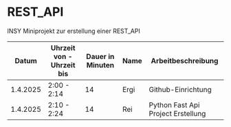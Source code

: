 # REST_API
INSY Miniprojekt zur erstellung einer REST_API

| Datum      | Uhrzeit von - Uhrzeit bis |  Dauer in Minuten | Name  | Arbeitbeschreibung  |
|--------------|----------|-----------|---------|---------|
| 1.4.2025 | 2:00 - 2:14 | 14 | Ergi | Github-Einrichtung |
| 1.4.2025 | 2:10 - 2:24 | 14 | Rei  |Python Fast Api Project Erstellung |

